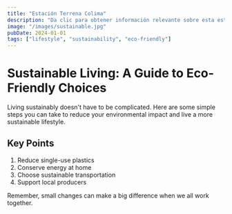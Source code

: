 ```yaml
---
title: "Estación Terrena Colima"
description: "Da clic para obtener información relevante sobre esta estación terrena."
image: "/images/sustainable.jpg"
pubDate: 2024-01-01
tags: ["lifestyle", "sustainability", "eco-friendly"]
---
```


# Sustainable Living: A Guide to Eco-Friendly Choices

Living sustainably doesn't have to be complicated. Here are some simple steps you can take to reduce your environmental impact and live a more sustainable lifestyle.

## Key Points

1. Reduce single-use plastics
2. Conserve energy at home
3. Choose sustainable transportation
4. Support local producers

Remember, small changes can make a big difference when we all work together.